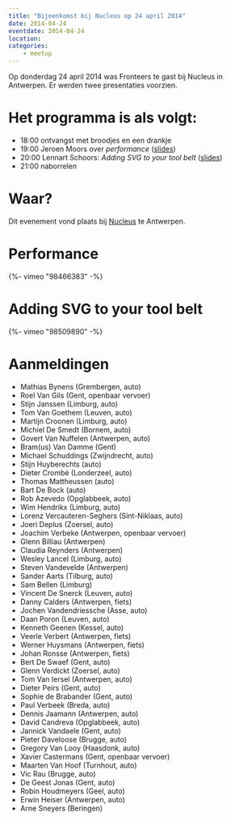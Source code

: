 ```yaml
---
title: "Bijeenkomst bij Nucleus op 24 april 2014"
date: 2014-04-24
eventdate: 2014-04-24
location:
categories:
    - meetup
---
```

Op donderdag 24 april 2014 was Fronteers te gast bij Nucleus in Antwerpen. Er werden twee presentaties voorzien.

# Het programma is als volgt:

* 18:00 ontvangst met broodjes en een drankje
* 19:00 Jeroen Moors over _performance_ ([slides](http://slides.com/jeroenmoors/help-your-browser-to-perform-at-its-best))
* 20:00 Lennart Schoors: _Adding SVG to your tool belt_ ([slides](http://lensco.be/talks/svg/#/))
* 21:00 naborrelen

# Waar?

Dit evenement vond plaats bij [Nucleus](https://www.nucleus.be/) te Antwerpen.

# Performance

{%- vimeo "98466383" -%}

# Adding SVG to your tool belt

{%- vimeo "98509890" -%}









# Aanmeldingen

* Mathias Bynens (Grembergen, auto)
* Roel Van Gils (Gent, openbaar vervoer)
* Stijn Janssen (Limburg, auto)
* Tom Van Goethem (Leuven, auto)
* Martijn Croonen (Limburg, auto)
* Michiel De Smedt (Bornem, auto)
* Govert Van Nuffelen (Antwerpen, auto)
* Bram(us) Van Damme (Gent)
* Michael Schuddings (Zwijndrecht, auto)
* Stijn Huyberechts (auto)
* Dieter Crombé (Londerzeel, auto)
* Thomas Mattheussen (auto)
* Bart De Bock (auto)
* Rob Azevedo (Opglabbeek, auto)
* Wim Hendrikx (Limburg, auto)
* Lorenz Vercauteren-Seghers (Sint-Niklaas, auto)
* Joeri Deplus (Zoersel, auto)
* Joachim Verbeke (Antwerpen, openbaar vervoer)
* Glenn Billiau (Antwerpen)
* Claudia Reynders (Antwerpen)
* Wesley Lancel (Limburg, auto)
* Steven Vandevelde (Antwerpen)
* Sander Aarts (Tilburg, auto)
* Sam Bellen (Limburg)
* Vincent De Snerck (Leuven, auto)
* Danny Calders (Antwerpen, fiets)
* Jochen Vandendriessche (Asse, auto)
* Daan Poron (Leuven, auto)
* Kenneth Geenen (Kessel, auto)
* Veerle Verbert (Antwerpen, fiets)
* Werner Huysmans (Antwerpen, fiets)
* Johan Ronsse (Antwerpen, fiets)
* Bert De Swaef (Gent, auto)
* Glenn Verdickt (Zoersel, auto)
* Tom Van Iersel (Antwerpen, auto)
* Dieter Peirs (Gent, auto)
* Sophie de Brabander (Gent, auto)
* Paul Verbeek (Breda, auto)
* Dennis Jaamann (Antwerpen, auto)
* David Candreva (Opglabbeek, auto)
* Jannick Vandaele (Gent, auto)
* Pieter Daveloose (Brugge, auto)
* Gregory Van Looy (Haasdonk, auto)
* Xavier Castermans (Gent, openbaar vervoer)
* Maarten Van Hoof (Turnhout, auto)
* Vic Rau (Brugge, auto)
* De Geest Jonas (Gent, auto)
* Robin Houdmeyers (Geel, auto)
* Erwin Heiser (Antwerpen, auto)
* Arne Sneyers (Beringen)



